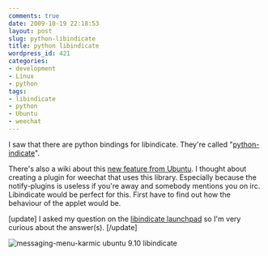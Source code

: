 ```yaml
---
comments: true
date: 2009-10-19 22:18:53
layout: post
slug: python-libindicate
title: python libindicate
wordpress_id: 421
categories:
- development
- Linux
- python
tags:
- libindicate
- python
- Ubuntu
- weechat
---
```


I saw that there are python bindings for libindicate. They're called "[python-indicate](https://launchpad.net/indicator-applet)".

There's also a wiki about this [new feature from Ubuntu](https://wiki.ubuntu.com/MessagingMenu/). I thought about creating a plugin for weechat that uses this library. Especially because the notify-plugins is useless if you're away and somebody mentions you on irc. Libindicate would be perfect for this. First have to find out how the behaviour of the applet would be.

[update]
I asked my question on the [libindicate launchpad](https://answers.launchpad.net/indicator-applet/+question/86361) so I'm very curious about the answer(s).
[/update]

![messaging-menu-karmic ubuntu 9.10 libindicate](http://www.vanutsteen.nl/wp-content/uploads/2009/10/messaging-menu-karmic.png)
